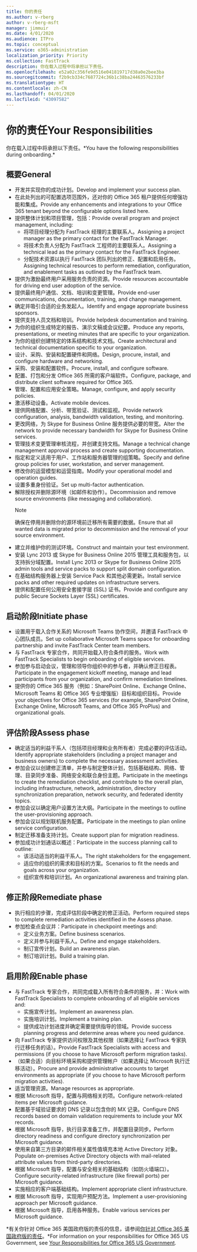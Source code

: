 ```yaml
---
title: 你的责任
ms.author: v-rberg
author: v-rberg-msft
manager: jimmuir
ms.date: 4/01/2020
ms.audience: ITPro
ms.topic: conceptual
ms.service: o365-administration
localization_priority: Priority
ms.collection: FastTrack
description: 你在载入过程中将承担以下责任。
ms.openlocfilehash: e52a02c356fe9d516e041819717d38a0e2bee3ba
ms.sourcegitcommit: f2b9cb334c7687724c36b1c38ba24463576233bf
ms.translationtype: HT
ms.contentlocale: zh-CN
ms.lasthandoff: 04/01/2020
ms.locfileid: "43097582"
---
```

# <a name="your-responsibilities"></a><span data-ttu-id="6f9f3-103">你的责任</span><span class="sxs-lookup"><span data-stu-id="6f9f3-103">Your Responsibilities</span></span>

<span data-ttu-id="6f9f3-104">你在载入过程中将承担以下责任。\*</span><span class="sxs-lookup"><span data-stu-id="6f9f3-104">You have the following responsibilities during onboarding.\*</span></span>
  
## <a name="general"></a><span data-ttu-id="6f9f3-105">概要</span><span class="sxs-lookup"><span data-stu-id="6f9f3-105">General</span></span>

- <span data-ttu-id="6f9f3-106">开发并实现你的成功计划。</span><span class="sxs-lookup"><span data-stu-id="6f9f3-106">Develop and implement your success plan.</span></span>
- <span data-ttu-id="6f9f3-107">在此处列出的可配置选项范围外，还对你的 Office 365 租户提供任何增强功能和集成。</span><span class="sxs-lookup"><span data-stu-id="6f9f3-107">Provide any enhancements and integrations to your Office 365 tenant beyond the configurable options listed here.</span></span>  
- <span data-ttu-id="6f9f3-108">提供整体计划和项目管理，包括：</span><span class="sxs-lookup"><span data-stu-id="6f9f3-108">Provide overall program and project management, including:</span></span> 
  - <span data-ttu-id="6f9f3-109">将项目经理分配为 FastTrack 经理的主要联系人。</span><span class="sxs-lookup"><span data-stu-id="6f9f3-109">Assigning a project manager as the primary contact for the FastTrack Manager.</span></span>
  - <span data-ttu-id="6f9f3-110">将技术负责人分配为 FastTrack 工程师的主要联系人。</span><span class="sxs-lookup"><span data-stu-id="6f9f3-110">Assigning a technical lead as the primary contact for the FastTrack Engineer.</span></span>
  - <span data-ttu-id="6f9f3-111">分配技术资源以执行 FastTrack 团队列出的修正、配置和启用任务。</span><span class="sxs-lookup"><span data-stu-id="6f9f3-111">Assigning technical resources to perform remediation, configuration, and enablement tasks as outlined by the FastTrack team.</span></span> 
- <span data-ttu-id="6f9f3-112">提供为激励最终用户采用服务负责的资源。</span><span class="sxs-lookup"><span data-stu-id="6f9f3-112">Provide resources accountable for driving end user adoption of the service.</span></span> 
- <span data-ttu-id="6f9f3-113">提供最终用户通信、文档、培训和变更管理。</span><span class="sxs-lookup"><span data-stu-id="6f9f3-113">Provide end-user communications, documentation, training, and change management.</span></span>
- <span data-ttu-id="6f9f3-114">确定并吸引合适的业务发起人。</span><span class="sxs-lookup"><span data-stu-id="6f9f3-114">Identify and engage appropriate business sponsors.</span></span>  
- <span data-ttu-id="6f9f3-115">提供支持人员文档和培训。</span><span class="sxs-lookup"><span data-stu-id="6f9f3-115">Provide helpdesk documentation and training.</span></span>  
- <span data-ttu-id="6f9f3-116">为你的组织生成特定的报告、演示文稿或会议纪要。</span><span class="sxs-lookup"><span data-stu-id="6f9f3-116">Produce any reports, presentations, or meeting minutes that are specific to your organization.</span></span> 
- <span data-ttu-id="6f9f3-117">为你的组织创建特定的体系结构和技术文档。</span><span class="sxs-lookup"><span data-stu-id="6f9f3-117">Create architectural and technical documentation specific to your organization.</span></span>   
- <span data-ttu-id="6f9f3-118">设计、采购、安装和配置硬件和网络。</span><span class="sxs-lookup"><span data-stu-id="6f9f3-118">Design, procure, install, and configure hardware and networking.</span></span>   
- <span data-ttu-id="6f9f3-119">采购、安装和配置软件。</span><span class="sxs-lookup"><span data-stu-id="6f9f3-119">Procure, install, and configure software.</span></span>  
- <span data-ttu-id="6f9f3-120">配置、打包和分发 Office 365 所需的客户端软件。</span><span class="sxs-lookup"><span data-stu-id="6f9f3-120">Configure, package, and distribute client software required for Office 365.</span></span>  
- <span data-ttu-id="6f9f3-121">管理、配置和应用安全策略。</span><span class="sxs-lookup"><span data-stu-id="6f9f3-121">Manage, configure, and apply security policies.</span></span>
- <span data-ttu-id="6f9f3-122">激活移动设备。</span><span class="sxs-lookup"><span data-stu-id="6f9f3-122">Activate mobile devices.</span></span>
- <span data-ttu-id="6f9f3-123">提供网络配置、分析、带宽验证、测试和监视。</span><span class="sxs-lookup"><span data-stu-id="6f9f3-123">Provide network configuration, analysis, bandwidth validation, testing, and monitoring.</span></span> 
- <span data-ttu-id="6f9f3-124">更改网络，为 Skype for Business Online 服务提供必要的带宽。</span><span class="sxs-lookup"><span data-stu-id="6f9f3-124">Alter the network to provide necessary bandwidth for Skype for Business Online services.</span></span> 
- <span data-ttu-id="6f9f3-125">管理技术变更管理审核流程，并创建支持文档。</span><span class="sxs-lookup"><span data-stu-id="6f9f3-125">Manage a technical change management approval process and create supporting documentation.</span></span>  
- <span data-ttu-id="6f9f3-126">指定和定义适用于用户、工作站和服务器管理的组策略。</span><span class="sxs-lookup"><span data-stu-id="6f9f3-126">Specify and define group policies for user, workstation, and server management.</span></span> 
- <span data-ttu-id="6f9f3-127">修改你的运营模型和运营指南。</span><span class="sxs-lookup"><span data-stu-id="6f9f3-127">Modify your operational model and operation guides.</span></span> 
- <span data-ttu-id="6f9f3-128">设置多重身份验证。</span><span class="sxs-lookup"><span data-stu-id="6f9f3-128">Set up multi-factor authentication.</span></span>  
- <span data-ttu-id="6f9f3-129">解除授权并删除源环境（如邮件和协作）。</span><span class="sxs-lookup"><span data-stu-id="6f9f3-129">Decommission and remove source environments (like messaging and collaboration).</span></span> 
    > [!NOTE]
    > <span data-ttu-id="6f9f3-130">确保在停用并删除你的源环境前迁移所有需要的数据。</span><span class="sxs-lookup"><span data-stu-id="6f9f3-130">Ensure that all wanted data is migrated prior to decommission and the removal of your source environment.</span></span> 
- <span data-ttu-id="6f9f3-131">建立并维护你的测试环境。</span><span class="sxs-lookup"><span data-stu-id="6f9f3-131">Construct and maintain your test environment.</span></span>  
- <span data-ttu-id="6f9f3-132">安装 Lync 2013 或 Skype for Business Online 2015 管理工具和服务包，以支持拆分域配置。</span><span class="sxs-lookup"><span data-stu-id="6f9f3-132">Install Lync 2013 or Skype for Business Online 2015 admin tools and service packs to support split domain configuration.</span></span>
- <span data-ttu-id="6f9f3-133">在基础结构服务器上安装 Service Pack 和其他必需更新。</span><span class="sxs-lookup"><span data-stu-id="6f9f3-133">Install service packs and other required updates on infrastructure servers.</span></span> 
- <span data-ttu-id="6f9f3-134">提供和配置任何公用安全套接字层 (SSL) 证书。</span><span class="sxs-lookup"><span data-stu-id="6f9f3-134">Provide and configure any public Secure Sockets Layer (SSL) certificates.</span></span> 
    
## <a name="initiate-phase"></a><span data-ttu-id="6f9f3-135">启动阶段</span><span class="sxs-lookup"><span data-stu-id="6f9f3-135">Initiate phase</span></span>

- <span data-ttu-id="6f9f3-136">设置用于载入合作关系的 Microsoft Teams 协作空间，并邀请 FastTrack 中心团队成员。</span><span class="sxs-lookup"><span data-stu-id="6f9f3-136">Set up collaborative Microsoft Teams space for onboarding partnership and invite FastTrack Center team members.</span></span>   
- <span data-ttu-id="6f9f3-137">与 FastTrack 专家合作，共同开始载入符合条件的服务。</span><span class="sxs-lookup"><span data-stu-id="6f9f3-137">Work with FastTrack Specialists to begin onboarding of eligible services.</span></span>    
- <span data-ttu-id="6f9f3-138">参加参与启动会议，管理和领导你组织中的参与者，并确认修正日程表。</span><span class="sxs-lookup"><span data-stu-id="6f9f3-138">Participate in the engagement kickoff meeting, manage and lead participants from your organization, and confirm remediation timelines.</span></span>   
- <span data-ttu-id="6f9f3-139">提供你的 Office 365 服务（例如：SharePoint Online、Exchange Online、Microsoft Teams 和 Office 365 专业增强版）目标和组织目标。</span><span class="sxs-lookup"><span data-stu-id="6f9f3-139">Provide your objectives for Office 365 services (for example, SharePoint Online, Exchange Online, Microsoft Teams, and Office 365 ProPlus) and organizational goals.</span></span>
    
## <a name="assess-phase"></a><span data-ttu-id="6f9f3-140">评估阶段</span><span class="sxs-lookup"><span data-stu-id="6f9f3-140">Assess phase</span></span>

- <span data-ttu-id="6f9f3-141">确定适当的利益干系人（包括项目经理和业务所有者）完成必要的评估活动。</span><span class="sxs-lookup"><span data-stu-id="6f9f3-141">Identify appropriate stakeholders (including a project manager and business owners) to complete the necessary assessment activities.</span></span>    
- <span data-ttu-id="6f9f3-142">参加会议以创建修正清单，并参与制定整体计划，包括基础结构、网络、管理、目录同步准备、网络安全和联合身份主题。</span><span class="sxs-lookup"><span data-stu-id="6f9f3-142">Participate in the meetings to create the remediation checklist, and contribute to the overall plan, including infrastructure, network, administration, directory synchronization preparation, network security, and federated identity topics.</span></span>   
- <span data-ttu-id="6f9f3-143">参加会议以确定用户设置方法大纲。</span><span class="sxs-lookup"><span data-stu-id="6f9f3-143">Participate in the meetings to outline the user-provisioning approach.</span></span>  
- <span data-ttu-id="6f9f3-144">参加会议以规划联机服务配置。</span><span class="sxs-lookup"><span data-stu-id="6f9f3-144">Participate in the meetings to plan online service configuration.</span></span>    
- <span data-ttu-id="6f9f3-145">制定迁移准备支持计划。</span><span class="sxs-lookup"><span data-stu-id="6f9f3-145">Create support plan for migration readiness.</span></span> 
- <span data-ttu-id="6f9f3-146">参加成功计划通话以概述：</span><span class="sxs-lookup"><span data-stu-id="6f9f3-146">Participate in the success planning call to outline:</span></span>   
  - <span data-ttu-id="6f9f3-147">该活动适当的利益干系人。</span><span class="sxs-lookup"><span data-stu-id="6f9f3-147">The right stakeholders for the engagement.</span></span>  
  - <span data-ttu-id="6f9f3-148">适应你的组织的需求和目标的方案。</span><span class="sxs-lookup"><span data-stu-id="6f9f3-148">Scenarios to fit the needs and goals across your organization.</span></span>
  - <span data-ttu-id="6f9f3-149">组织宣传和培训计划。</span><span class="sxs-lookup"><span data-stu-id="6f9f3-149">An organizational awareness and training plan.</span></span>
    
## <a name="remediate-phase"></a><span data-ttu-id="6f9f3-150">修正阶段</span><span class="sxs-lookup"><span data-stu-id="6f9f3-150">Remediate phase</span></span>

- <span data-ttu-id="6f9f3-151">执行相应的步骤，完成评估阶段中确定的修正活动。</span><span class="sxs-lookup"><span data-stu-id="6f9f3-151">Perform required steps to complete remediation activities identified in the Assess phase.</span></span> 
- <span data-ttu-id="6f9f3-152">参加检查点会议并：</span><span class="sxs-lookup"><span data-stu-id="6f9f3-152">Participate in checkpoint meetings and:</span></span> 
  - <span data-ttu-id="6f9f3-153">定义业务方案。</span><span class="sxs-lookup"><span data-stu-id="6f9f3-153">Define business scenarios.</span></span>   
  - <span data-ttu-id="6f9f3-154">定义并参与利益干系人。</span><span class="sxs-lookup"><span data-stu-id="6f9f3-154">Define and engage stakeholders.</span></span>
  - <span data-ttu-id="6f9f3-155">制订宣传计划。</span><span class="sxs-lookup"><span data-stu-id="6f9f3-155">Build an awareness plan.</span></span> 
  - <span data-ttu-id="6f9f3-156">制订培训计划。</span><span class="sxs-lookup"><span data-stu-id="6f9f3-156">Build a training plan.</span></span>
    
## <a name="enable-phase"></a><span data-ttu-id="6f9f3-157">启用阶段</span><span class="sxs-lookup"><span data-stu-id="6f9f3-157">Enable phase</span></span>

- <span data-ttu-id="6f9f3-158">与 FastTrack 专家合作，共同完成载入所有符合条件的服务，并：</span><span class="sxs-lookup"><span data-stu-id="6f9f3-158">Work with FastTrack Specialists to complete onboarding of all eligible services and:</span></span>  
  - <span data-ttu-id="6f9f3-159">实施宣传计划。</span><span class="sxs-lookup"><span data-stu-id="6f9f3-159">Implement an awareness plan.</span></span>  
  - <span data-ttu-id="6f9f3-160">实施培训计划。</span><span class="sxs-lookup"><span data-stu-id="6f9f3-160">Implement a training plan.</span></span> 
  - <span data-ttu-id="6f9f3-161">提供成功计划进度并确定需要提供指导的领域。</span><span class="sxs-lookup"><span data-stu-id="6f9f3-161">Provide success planning progress and determine areas where you need guidance.</span></span>
- <span data-ttu-id="6f9f3-162">向 FastTrack 专家提供访问权限及其他权限（如果选择让 FastTrack 专家执行迁移任务的话）。</span><span class="sxs-lookup"><span data-stu-id="6f9f3-162">Provide FastTrack Specialists with access and permissions (if you choose to have Microsoft perform migration tasks).</span></span>  
- <span data-ttu-id="6f9f3-163">（如果合适）向目标环境采购和提供管理帐户（如果选择让 Microsoft 执行迁移活动）。</span><span class="sxs-lookup"><span data-stu-id="6f9f3-163">Procure and provide administrative accounts to target environments as appropriate (if you choose to have Microsoft perform migration activities).</span></span>   
- <span data-ttu-id="6f9f3-164">适当管理资源。</span><span class="sxs-lookup"><span data-stu-id="6f9f3-164">Manage resources as appropriate.</span></span>   
- <span data-ttu-id="6f9f3-165">根据 Microsoft 指导，配置与网络相关的项。</span><span class="sxs-lookup"><span data-stu-id="6f9f3-165">Configure network-related items per Microsoft guidance.</span></span>  
- <span data-ttu-id="6f9f3-166">配置基于域验证要求的 DNS 记录以包含你的 MX 记录。</span><span class="sxs-lookup"><span data-stu-id="6f9f3-166">Configure DNS records based on domain validation requirements to include your MX records.</span></span>   
- <span data-ttu-id="6f9f3-167">根据 Microsoft 指导，执行目录准备工作，并配置目录同步。</span><span class="sxs-lookup"><span data-stu-id="6f9f3-167">Perform directory readiness and configure directory synchronization per Microsoft guidance.</span></span>
- <span data-ttu-id="6f9f3-168">使用来自第三方目录的邮件相关属性值填充本地 Active Directory 对象。</span><span class="sxs-lookup"><span data-stu-id="6f9f3-168">Populate on-premises Active Directory objects with mail-related attribute values from third-party directories.</span></span>   
- <span data-ttu-id="6f9f3-169">根据 Microsoft 指导，配置与安全相关的基础结构（如防火墙端口）。</span><span class="sxs-lookup"><span data-stu-id="6f9f3-169">Configure security-related infrastructure (like firewall ports) per Microsoft guidance.</span></span>
- <span data-ttu-id="6f9f3-170">实施相应的客户端基础结构。</span><span class="sxs-lookup"><span data-stu-id="6f9f3-170">Implement appropriate client infrastructure.</span></span>  
- <span data-ttu-id="6f9f3-171">根据 Microsoft 指导，实现用户预配方法。</span><span class="sxs-lookup"><span data-stu-id="6f9f3-171">Implement a user-provisioning approach per Microsoft guidance.</span></span>  
- <span data-ttu-id="6f9f3-172">根据 Microsoft 指导，启用各种服务。</span><span class="sxs-lookup"><span data-stu-id="6f9f3-172">Enable various services per Microsoft guidance.</span></span>  
    
<span data-ttu-id="6f9f3-173">\*有关你针对 Office 365 美国政府版的责任的信息，请参阅[你针对 Office 365 美国政府版的责任](US-Gov-appendix-your-responsibilities.md)。</span><span class="sxs-lookup"><span data-stu-id="6f9f3-173">\*For information on your responsibilities for Office 365 US Government, see [Your Responsibilities for Office 365 US Government](US-Gov-appendix-your-responsibilities.md).</span></span>
  